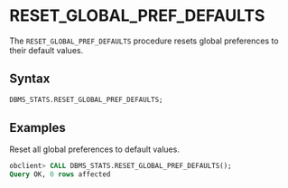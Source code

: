 # RESET_GLOBAL_PREF_DEFAULTS

The `RESET_GLOBAL_PREF_DEFAULTS` procedure resets global preferences to their default values.

## Syntax

```sql
DBMS_STATS.RESET_GLOBAL_PREF_DEFAULTS;
```



## Examples

Reset all global preferences to default values.

```sql
obclient> CALL DBMS_STATS.RESET_GLOBAL_PREF_DEFAULTS();
Query OK, 0 rows affected
```
